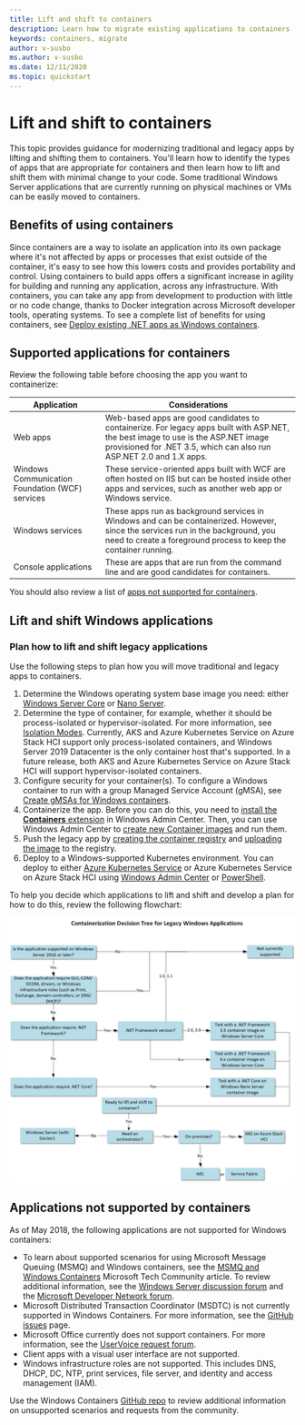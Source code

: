 ```yaml
---
title: Lift and shift to containers
description: Learn how to migrate existing applications to containers
keywords: containers, migrate
author: v-susbo
ms.author: v-susbo
ms.date: 12/11/2020
ms.topic: quickstart
---  
```


# Lift and shift to containers
This topic provides guidance for modernizing traditional and legacy apps by lifting and shifting them to containers. You'll learn how to identify the types of apps that are appropriate for containers and then learn how to lift and shift them with minimal change to your code. Some traditional Windows Server applications that are currently running on physical machines or VMs can be easily moved to containers. 

## Benefits of using containers
Since containers are a way to isolate an application into its own package where it's not affected by apps or processes that exist outside of the container, it's easy to see how this lowers costs and provides portability and control.
Using containers to build apps offers a significant increase in agility for building and running any application, across any infrastructure. With containers, you can take any app from development to production with little or no code change, thanks to Docker integration across Microsoft developer tools, operating systems. To see a complete list of benefits for using containers, see [Deploy existing .NET apps as Windows containers](https://docs.microsoft.com/dotnet/architecture/modernize-with-azure-containers/modernize-existing-apps-to-cloud-optimized/deploy-existing-net-apps-as-windows-containers).

## Supported applications for containers

Review the following table before choosing the app you want to containerize: 

| Application | Considerations |
|-------------|----------------|
| Web apps | Web-based apps are good candidates to containerize. For legacy apps built with ASP.NET, the best image to use is the ASP.NET image provisioned for .NET 3.5, which can also run ASP.NET 2.0 and 1.X apps. |
| Windows Communication Foundation (WCF) services | These service-oriented apps built with WCF are often hosted on IIS but can be hosted inside other apps and services, such as another web app or Windows service. |
| Windows services | These apps run as background services in Windows and can be containerized. However, since the services run in the background, you need to create a foreground process to keep the container running. |
|  Console applications | These are apps that are run from the command line and are good candidates for containers. |

You should also review a list of [apps not supported for containers](#applications-not-supported-by-containers).

## Lift and shift Windows applications

### Plan how to lift and shift legacy applications 

Use the following steps to plan how you will move traditional and legacy apps to containers.

1. Determine the Windows operating system base image you need: either [Windows Server Core](https://hub.docker.com/_/microsoft-windows-servercore) or [Nano Server](https://hub.docker.com/_/microsoft-windows-nanoserver).
2. Determine the type of container, for example, whether it should be process-isolated or hypervisor-isolated. For more information, see [Isolation Modes](../manage-containers/hyperv-container.md). Currently, AKS and Azure Kubernetes Service on Azure Stack HCI support only process-isolated containers, and Windows Server 2019 Datacenter is the only container host that's supported. In a future release, both AKS and Azure Kubernetes Service on Azure Stack HCI will support hypervisor-isolated containers.
3. Configure security for your container(s). To configure a Windows container to run with a group Managed Service Account (gMSA), see [Create gMSAs for Windows containers](../manage-containers/manage-serviceaccounts.md).
4. Containerize the app. Before you can do this, you need to [install the **Containers** extension](../wac-tooling/wac-extension.md) in Windows Admin Center. Then, you can use Windows Admin Center to [create new Container images](../wac-tooling/wac-images.md) and run them. 
5. Push the legacy app by [creating the container registry](https://docs.microsoft.com/azure/container-registry/container-registry-get-started-powershell) and [uploading the image](https://docs.microsoft.com/azure/container-registry/container-registry-get-started-powershell#push-image-to-registry) to the registry.
6. Deploy to a Windows-supported Kubernetes environment. You can deploy to either [Azure Kubernetes Service](https://docs.microsoft.com/azure/aks/) or Azure Kubernetes Service on Azure Stack HCI using [Windows Admin Center](https://docs.microsoft.com/azure-stack/aks-hci/setup) or [PowerShell](https://docs.microsoft.com/azure-stack/aks-hci/setup-powershell).

To help you decide which applications to lift and shift and develop a plan for how to do this, review the following flowchart:

![Graphic showing a flowchart on how to lift and shift Windows apps.](./media/DecisionTreeflowchartv2.jpg#lightbox)    

## Applications not supported by containers

As of May 2018, the following applications are not supported for Windows containers:
-  To learn about supported scenarios for using Microsoft Message Queuing (MSMQ) and Windows containers, see the [MSMQ and Windows Containers](https://techcommunity.microsoft.com/t5/containers/msmq-and-windows-containers/ba-p/1981414) Microsoft Tech Community article. To review additional information, see the [Windows Server discussion forum](https://windowsserver.uservoice.com/forums/304624-containers/suggestions/15719031-create-base-container-image-with-msmq-server) and the [Microsoft Developer Network forum](https://social.msdn.microsoft.com/Forums/bce99a7d-aa60-44fa-a348-450855650810/msmqserver-is-it-supported?forum=windowscontainers). 
- Microsoft Distributed Transaction Coordinator (MSDTC) is not currently supported in Windows Containers. For more information, see the [GitHub issues](https://github.com/MicrosoftDocs/Virtualization-Documentation/issues/494) page.    
- Microsoft Office currently does not support containers. For more information, see the [UserVoice request forum](https://windowsserver.uservoice.com/forums/304624-containers/suggestions/19686220-provide-office-support-for-containers).  
- Client apps with a visual user interface are not supported.  
- Windows infrastructure roles are not supported. This includes DNS, DHCP, DC, NTP, print services, file server, and identity and access management (IAM).  
  
Use the Windows Containers [GitHub repo](https://github.com/microsoft/Windows-Containers/issues) to review additional information on unsupported scenarios and requests from the community.
